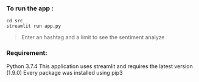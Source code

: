 ### To run the app :
```
cd src
streamlit run app.py
``` 

> Enter an hashtag and a limit to see the sentiment analyze

### Requirement:
Python 3.7.4
This application uses streamlit and requires the latest version (1.9.0)
Every package was installed using pip3 